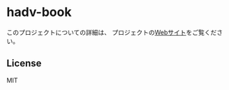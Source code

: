# hadv-book

このプロジェクトについての詳細は、
プロジェクトの[Webサイト](https://h16k148.github.io/hadv-book/)をご覧ください。

## License
MIT
